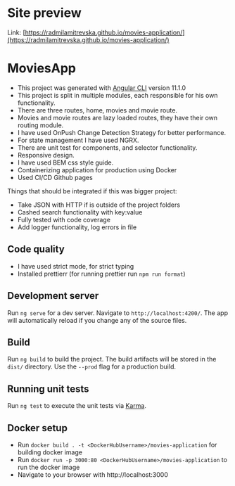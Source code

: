 # Site preview
Link: [https://radmilamitrevska.github.io/movies-application/](https://radmilamitrevska.github.io/movies-application/)

# MoviesApp
- This project was generated with [Angular CLI](https://github.com/angular/angular-cli) version 11.1.0
- This project is split in multiple modules, each responsible for his own functionality.
- There are three routes, home, movies and movie route.
- Movies and movie routes are lazy loaded routes, they have their own routing module.
- I have used OnPush Change Detection Strategy for better performance.
- For state management I have used NGRX.
- There are unit test for components, and selector functionality.
- Responsive design.
- I have used BEM css style guide.
- Containerizing application for production using Docker
- Used CI/CD Github pages

Things that should be integrated if this was bigger project:
- Take JSON with HTTP if is outside of the project folders
- Cashed search functionality with key:value
- Fully tested with code coverage
- Add logger functionality, log errors in file

## Code quality
- I have used strict mode, for strict typing
- Installed prettierr (for running prettier run `npm run format`)

## Development server

Run `ng serve` for a dev server. Navigate to `http://localhost:4200/`. The app will automatically reload if you change any of the source files.


## Build

Run `ng build` to build the project. The build artifacts will be stored in the `dist/` directory. Use the `--prod` flag for a production build.

## Running unit tests

Run `ng test` to execute the unit tests via [Karma](https://karma-runner.github.io).

## Docker setup
 - Run `docker build . -t <DockerHubUsername>/movies-application` for building docker image
 - Run `docker run -p 3000:80 <DockerHubUsername>/movies-application` to run the docker image
 - Navigate to your browser with http://localhost:3000



